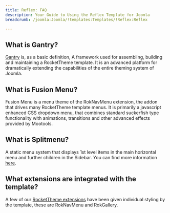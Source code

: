 ```yaml
---
title: Reflex: FAQ
description: Your Guide to Using the Reflex Template for Joomla
breadcrumb: /joomla:Joomla/!templates:Templates/!Reflex:Reflex

---
```


What is Gantry?
-----
[Gantry][gantry] is, as a basic definition, A framework used for assembling, building and maintaining a RocketTheme template. It is an advanced platform for dramatically extending the capabilities of the entire theming system of Joomla.

What is Fusion Menu?
-----
Fusion Menu is a menu theme of the RokNavMenu extension, the addon that drives many RocketTheme template menus. It is primarily a javascript enhanced CSS dropdown menu, that combines standard suckerfish type functionality with animations, transitions and other advanced effects provided by Mootools.

What is Splitmenu?
-----
A static menu system that displays 1st level items in the main horizontal menu and further children in the Sidebar. You can find more information [here][splitmenu].

What extensions are integrated with the template?
-----
A few of our [RocketTheme extensions][extensions] have been given individual styling by the template, these are RokNavMenu and RokGallery.

[gantry]: http://gantry-framework.org/
[features]: http://demo.rockettheme.com/joomla-templates/reflex/features
[font]: http://www.fontsquirrel.com/fonts/ubuntu
[forum]: http://www.rockettheme.com/forum/joomla-template-reflex/
[dropdown]: http://demo.rockettheme.com/joomla-templates/reflex/features/menu-options
[splitmenu]: http://demo.rockettheme.com/joomla-templates/reflex/features/menu-options
[extensions]: http://demo.rockettheme.com/joomla-templates/reflex/features/extensions